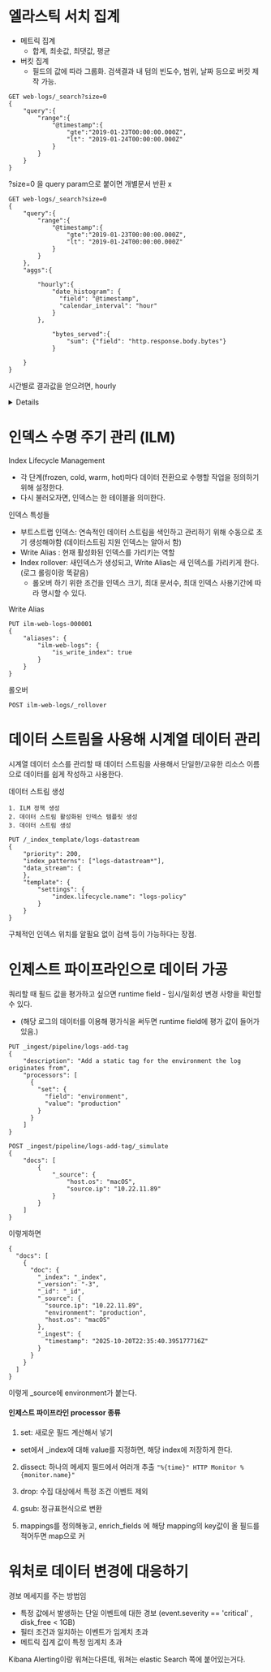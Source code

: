 # 엘라스틱 서치 집계

- 메트릭 집계 
  - 합계, 최솟값, 최댓값, 평균
- 버킷 집계
  - 필드의 값에 따라 그룹화. 검색결과 내 텀의 빈도수, 범위, 날짜 등으로 버킷 제작 가능. 

```
GET web-logs/_search?size=0
{
    "query":{
        "range":{
            "@timestamp":{
                "gte":"2019-01-23T00:00:00.000Z",
                "lt": "2019-01-24T00:00:00.000Z"
            }
        }
    }
}

```

?size=0 을 query param으로 붙이면 개별문서 반환 x 

```
GET web-logs/_search?size=0
{
    "query":{
        "range":{
            "@timestamp":{
                "gte":"2019-01-23T00:00:00.000Z",
                "lt": "2019-01-24T00:00:00.000Z"
            }
        }
    },    
    "aggs":{
        
        "hourly":{
            "date_histogram": {
              "field": "@timestamp",
              "calendar_interval": "hour"
            }
        },
        
            "bytes_served":{
                "sum": {"field": "http.response.body.bytes"}
            }
        
    }
}
```

시간별로 결과값을 얻으려면, hourly

<details>

```
{
  "took": 12,
  "timed_out": false,
  "_shards": {
    "total": 1,
    "successful": 1,
    "skipped": 0,
    "failed": 0
  },
  "hits": {
    "total": {
      "value": 4654,
      "relation": "eq"
    },
    "max_score": null,
    "hits": []
  },
  "aggregations": {
    "hourly": {
      "buckets": [
        {
          "key_as_string": "2019-01-23T00:00:00.000Z",
          "key": 1548201600000,
          "doc_count": 36
        },
        {
          "key_as_string": "2019-01-23T01:00:00.000Z",
          "key": 1548205200000,
          "doc_count": 33
        },
        {
          "key_as_string": "2019-01-23T02:00:00.000Z",
          "key": 1548208800000,
          "doc_count": 34
        },
        {
          "key_as_string": "2019-01-23T03:00:00.000Z",
          "key": 1548212400000,
          "doc_count": 60
        },
        {
          "key_as_string": "2019-01-23T04:00:00.000Z",
          "key": 1548216000000,
          "doc_count": 124
        },
        {
          "key_as_string": "2019-01-23T05:00:00.000Z",
          "key": 1548219600000,
          "doc_count": 212
        },
        {
          "key_as_string": "2019-01-23T06:00:00.000Z",
          "key": 1548223200000,
          "doc_count": 290
        },
        {
          "key_as_string": "2019-01-23T07:00:00.000Z",
          "key": 1548226800000,
          "doc_count": 326
        },
        {
          "key_as_string": "2019-01-23T08:00:00.000Z",
          "key": 1548230400000,
          "doc_count": 332
        },
        {
          "key_as_string": "2019-01-23T09:00:00.000Z",
          "key": 1548234000000,
          "doc_count": 307
        },
        {
          "key_as_string": "2019-01-23T10:00:00.000Z",
          "key": 1548237600000,
          "doc_count": 299
        },
        {
          "key_as_string": "2019-01-23T11:00:00.000Z",
          "key": 1548241200000,
          "doc_count": 290
        },
        {
          "key_as_string": "2019-01-23T12:00:00.000Z",
          "key": 1548244800000,
          "doc_count": 268
        },
        {
          "key_as_string": "2019-01-23T13:00:00.000Z",
          "key": 1548248400000,
          "doc_count": 253
        },
        {
          "key_as_string": "2019-01-23T14:00:00.000Z",
          "key": 1548252000000,
          "doc_count": 240
        },
        {
          "key_as_string": "2019-01-23T15:00:00.000Z",
          "key": 1548255600000,
          "doc_count": 216
        },
        {
          "key_as_string": "2019-01-23T16:00:00.000Z",
          "key": 1548259200000,
          "doc_count": 214
        },
        {
          "key_as_string": "2019-01-23T17:00:00.000Z",
          "key": 1548262800000,
          "doc_count": 216
        },
        {
          "key_as_string": "2019-01-23T18:00:00.000Z",
          "key": 1548266400000,
          "doc_count": 229
        },
        {
          "key_as_string": "2019-01-23T19:00:00.000Z",
          "key": 1548270000000,
          "doc_count": 229
        },
        {
          "key_as_string": "2019-01-23T20:00:00.000Z",
          "key": 1548273600000,
          "doc_count": 186
        },
        {
          "key_as_string": "2019-01-23T21:00:00.000Z",
          "key": 1548277200000,
          "doc_count": 131
        },
        {
          "key_as_string": "2019-01-23T22:00:00.000Z",
          "key": 1548280800000,
          "doc_count": 83
        },
        {
          "key_as_string": "2019-01-23T23:00:00.000Z",
          "key": 1548284400000,
          "doc_count": 46
        }
      ]
    },
    "bytes_served": {
      "value": 58785836
    }
  }
}
```

</details>



# 인덱스 수명 주기 관리 (ILM) 

Index Lifecycle Management 

- 각 단계(frozen, cold, warm, hot)마다 데이터 전환으로 수행할 작업을 정의하기 위해 설정한다. 
- 다시 불러오자면, 인덱스는 한 테이블을 의미한다. 

인덱스 특성들
- 부트스트랩 인덱스: 연속적인 데이터 스트림을 색인하고 관리하기 위해 수동으로 초기 생성해야함 (데이터스트림 지원 인덱스는 알아서 함)
- Write Alias : 현재 활성화된 인덱스를 가리키는 역할 
- Index rollover: 새인덱스가 생성되고, Write Alias는 새 인덱스를 가리키게 한다. (로그 롤링이랑 똑같음)
  - 롤오버 하기 위한 조건을 인덱스 크기, 최대 문서수, 최대 인덱스 사용기간에 따라 명시할 수 있다. 

Write Alias

```
PUT ilm-web-logs-000001
{
    "aliases": {
        "ilm-web-logs": {
            "is_write_index": true
        }
    }
}
```

롤오버
```
POST ilm-web-logs/_rollover
```

# 데이터 스트림을 사용해 시계열 데이터 관리

시계열 데이터 소스를 관리할 때 데이터 스트림을 사용해서 단일한/고유한 리소스 이름으로 데이터를 쉽게 작성하고 사용한다. 

데이터 스트림 생성
```
1. ILM 정책 생성
2. 데이터 스트림 활성화된 인덱스 템플릿 생성
3. 데이터 스트림 생성
```

```
PUT /_index_template/logs-datastream
{
    "priority": 200,
    "index_patterns": ["logs-datastream*"],
    "data_stream": {
    },
    "template": {
        "settings": {
            "index.lifecycle.name": "logs-policy"
        }
    }
}
```

구체적인 인덱스 위치를 알필요 없이 검색 등이 가능하다는 장점.

# 인제스트 파이프라인으로 데이터 가공

쿼리할 때 필드 값을 평가하고 싶으면 runtime field - 임시/일회성 변경 사항을 확인할 수 있다. 
  - (해당 로그의 데이터를 이용해 평가식을 써두면 runtime field에 평가 값이 들어가있음.)

```
PUT _ingest/pipeline/logs-add-tag
{
    "description": "Add a static tag for the environment the log originates from",
    "processors": [
      {
        "set": {
          "field": "environment",
          "value": "production"
        }
      }
    ]
}

POST _ingest/pipeline/logs-add-tag/_simulate
{
    "docs": [
        {
            "_source": {
                "host.os": "macOS",
                "source.ip": "10.22.11.89"
            }
        }
    ]
}
```

이렇게하면 

```
{
  "docs": [
    {
      "doc": {
        "_index": "_index",
        "_version": "-3",
        "_id": "_id",
        "_source": {
          "source.ip": "10.22.11.89",
          "environment": "production",
          "host.os": "macOS"
        },
        "_ingest": {
          "timestamp": "2025-10-20T22:35:40.395177716Z"
        }
      }
    }
  ]
}
```

이렇게 _source에 environment가 붙는다. 

#### 인제스트 파이프라인 processor 종류

1. set: 새로운 필드 계산해서 넣기
  - set에서 _index에 대해 value를 지정하면, 해당 index에 저장하게 한다.
2. dissect: 하나의 메세지 필드에서 여러개 추출 `"%{time}" HTTP Monitor %{monitor.name}"`

3. drop: 수집 대상에서 특정 조건 이벤트 제외

4. gsub: 정규표현식으로 변환 

5. mappings를 정의해놓고, enrich_fields 에 해당 mapping의 key값이 올 필드를 적어두면 map으로 커



# 워처로 데이터 변경에 대응하기 

경보 메세지를 주는 방법임

- 특정 값에서 발생하는 단일 이벤트에 대한 경보 (event.severity == 'critical' , disk_free < 1GB)
- 필터 조건과 일치하는 이벤트가 임계치 초과
- 메트릭 집계 값이 특정 임계치 초과

Kibana Alerting이랑 워쳐는다른데, 워쳐는 elastic Search 쪽에 붙어있는거다. 


 
